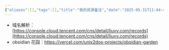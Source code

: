 ```yaml
---
{"aliases":[],"tags":[],"title":"我的资源备注","date":"2025-05-31T11:44:42Z","date_modify":"2025-05-31T17:01:31Z","dg-publish":true,"permalink":"/900_Publish/我的资源备注/","dgPassFrontmatter":true,"noteIcon":"","created":"2025-05-31T11:44:42Z","updated":"2025-05-31T17:01:31Z"}
---
```


- 域名解析：[https://console.cloud.tencent.com/cns/detail/liuvv.com/records](https://console.cloud.tencent.com/cns/detail/liuvv.com/records)
- obsidian 花园：https://vercel.com/unix2dos-projects/obsidian-garden
